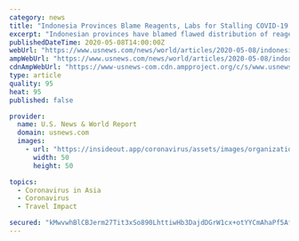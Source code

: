 ```yaml
---
category: news
title: "Indonesia Provinces Blame Reagents, Labs for Stalling COVID-19 Testing"
excerpt: "Indonesian provinces have blamed flawed distribution of reagents, too few laboratories and a lack of expertise for preventing them from getting near President Joko Widodo's target of 10,000 coronavirus tests a day in the country."
publishedDateTime: 2020-05-08T14:00:00Z
webUrl: "https://www.usnews.com/news/world/articles/2020-05-08/indonesia-provinces-blame-reagents-labs-for-stalling-covid-19-testing"
ampWebUrl: "https://www.usnews.com/news/world/articles/2020-05-08/indonesia-provinces-blame-reagents-labs-for-stalling-covid-19-testing?context=amp"
cdnAmpWebUrl: "https://www-usnews-com.cdn.ampproject.org/c/s/www.usnews.com/news/world/articles/2020-05-08/indonesia-provinces-blame-reagents-labs-for-stalling-covid-19-testing?context=amp"
type: article
quality: 95
heat: 95
published: false

provider:
  name: U.S. News & World Report
  domain: usnews.com
  images:
    - url: "https://insideout.app/coronavirus/assets/images/organizations/usnews.com-50x50.jpg"
      width: 50
      height: 50

topics:
  - Coronavirus in Asia
  - Coronavirus
  - Travel Impact

secured: "kMwvwhBlCBJerm27Tit3xSo890LhttiwHb3DajdDGrW1cx+otYYCmAhaPf5Af9tSsKon3h9nU842LdkMA9vYvoGk2LS5uQOB4mtM5wToLYSr679m1N8TLji3kt2agtbsqK5Xmm9TVofcSbfoS8CpFW2vRDiwW79jV9J7ahKU1nHorUXAI3eL+sbe9EuRRZ2pvP7bknnrCLy1isdr5QLC21pbs5CQTScx3wg7vm1rXlv3RfVmyF+LYZ67OA5qXmJYXUKxRI6kfcMbtuocnI/DbxQWlaJrgSxFIkw62U/02f05VbyRpGV/sl9SFF52he5zespfa1Ua9Rs0wpJUR6G13/BagqQDvDJAedgEmGsJSKcre6QMU/LVQ/iVDkzgYLxWfAJQwRrfRCkUEYePDy+JVe17v9qrxkJDzOhmeEHmFbEmEix5gfNTFFEjWq/CvejkSxTSaSsygD139ZA0gKncC1HEVq9yMEbSh7xrxL21B04=;46O12Dn91TxFLX6ABUwORg=="
---
```


